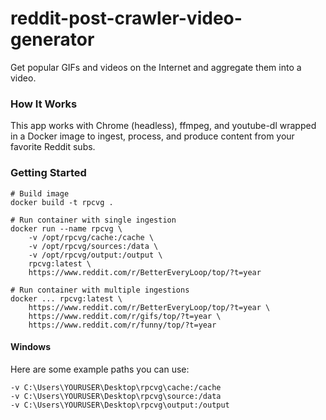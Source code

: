 # reddit-post-crawler-video-generator

Get popular GIFs and videos on the Internet and aggregate them into a video.

### How It Works

This app works with Chrome (headless), ffmpeg, and youtube-dl wrapped in a Docker image to ingest, process, and produce content from your favorite Reddit subs.


### Getting Started

```
# Build image
docker build -t rpcvg .

# Run container with single ingestion
docker run --name rpcvg \
    -v /opt/rpcvg/cache:/cache \
    -v /opt/rpcvg/sources:/data \
    -v /opt/rpcvg/output:/output \
    rpcvg:latest \
    https://www.reddit.com/r/BetterEveryLoop/top/?t=year

# Run container with multiple ingestions
docker ... rpcvg:latest \
    https://www.reddit.com/r/BetterEveryLoop/top/?t=year \
    https://www.reddit.com/r/gifs/top/?t=year \
    https://www.reddit.com/r/funny/top/?t=year
```

#### Windows

Here are some example paths you can use:

```
-v C:\Users\YOURUSER\Desktop\rpcvg\cache:/cache
-v C:\Users\YOURUSER\Desktop\rpcvg\source:/data
-v C:\Users\YOURUSER\Desktop\rpcvg\output:/output
```
